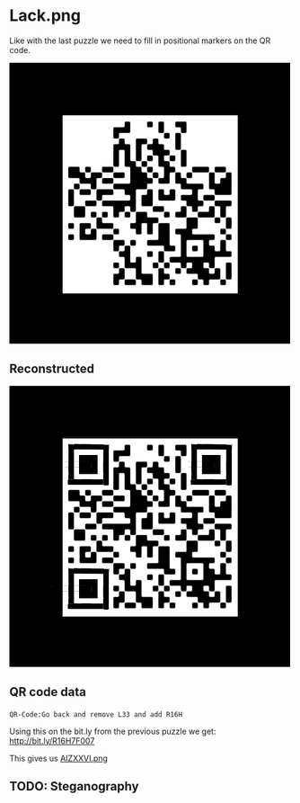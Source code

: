 # Lack.png

Like with the last puzzle we need to fill in positional markers on the QR code.

![Lack.png](img/Lack.png)

## Reconstructed

![Lack_reconstructed.png](img/Lack_reconstructed.png)

## QR code data

`QR-Code:Go back and remove L33 and add R16H`

Using this on the bit.ly from the previous puzzle we get: http://bit.ly/R16H7F007

This gives us [AIZXXVI.png](../04-AIZXXVI.png/README.md)

## TODO: Steganography
